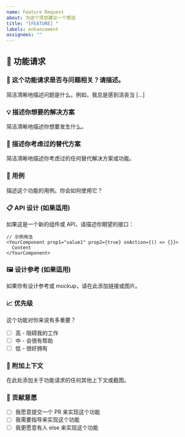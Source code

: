```yaml
---
name: Feature Request
about: 为这个项目建议一个想法
title: "[FEATURE] "
labels: enhancement
assignees: ""
---
```


## 🚀 功能请求

### 📝 这个功能请求是否与问题相关？请描述。

简洁清晰地描述问题是什么。例如，我总是感到沮丧当 [...]

### 💡 描述你想要的解决方案

简洁清晰地描述你想要发生什么。

### 🔄 描述你考虑过的替代方案

简洁清晰地描述你考虑过的任何替代解决方案或功能。

### 🎯 用例

描述这个功能的用例。你会如何使用它？

### 📋 API 设计 (如果适用)

如果这是一个新的组件或 API，请描述你期望的接口：

```tsx
// 示例用法
<YourComponent prop1="value1" prop2={true} onAction={() => {}}>
  Content
</YourComponent>
```

### 🖼️ 设计参考 (如果适用)

如果你有设计参考或 mockup，请在此添加链接或图片。

### 📈 优先级

这个功能对你来说有多重要？

- [ ] 高 - 阻碍我的工作
- [ ] 中 - 会很有帮助
- [ ] 低 - 很好拥有

### 📝 附加上下文

在此处添加关于功能请求的任何其他上下文或截图。

### 🤝 贡献意愿

- [ ] 我愿意提交一个 PR 来实现这个功能
- [ ] 我需要指导来实现这个功能
- [ ] 我更愿意有人 else 来实现这个功能
